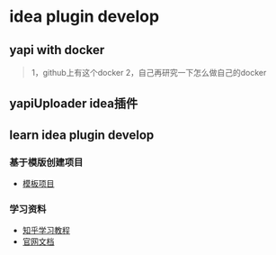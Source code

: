 # idea plugin develop

## yapi with docker 
>1，github上有这个docker
>2，自己再研究一下怎么做自己的docker

## yapiUploader idea插件

## learn idea plugin develop

### 基于模版创建项目
* [模板项目](https://github.com/woshare/intellij-platform-plugin-template)

### 学习资料

* [知乎学习教程](https://zhuanlan.zhihu.com/p/400059601)
* [官网文档](https://plugins.jetbrains.com/docs/intellij/plugin-content.html#plugin-with-dependencies)